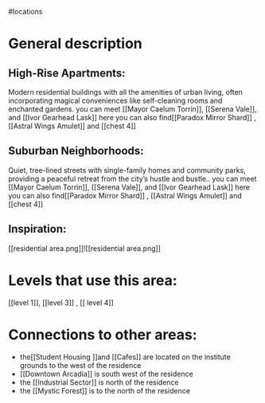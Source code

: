 #locations
# General description
## **High-Rise Apartments:** 
Modern residential buildings with all the amenities of urban living, often incorporating magical conveniences like self-cleaning rooms and enchanted gardens. you can meet  [[Mayor Caelum Torrin]], [[Serena Vale]], and [[Ivor Gearhead Lask]]  here  you can also find[[Paradox Mirror Shard]] , [[Astral Wings Amulet]]  and [[chest 4]]

## **Suburban Neighborhoods:** 
Quiet, tree-lined streets with single-family homes and community parks, providing a peaceful retreat from the city’s hustle and bustle.. you can meet  [[Mayor Caelum Torrin]], [[Serena Vale]], and [[Ivor Gearhead Lask]]  here  you can also find[[Paradox Mirror Shard]] , [[Astral Wings Amulet]]  and [[chest 4]]

## **Inspiration:**
[[residential area.png]]![[residential area.png]]


# Levels that use this area:
[[level 1]], [[level 3]] , [[ level 4]]


# Connections to other areas:
- the[[Student Housing ]]and [[Cafes]]  are  located  on the institute grounds  to the west of the residence
- [[Downtown Arcadia]] is  south west of the residence
-   the [[Industrial Sector]]  is north of the residence
- the [[Mystic Forest]] is to the north of the residence